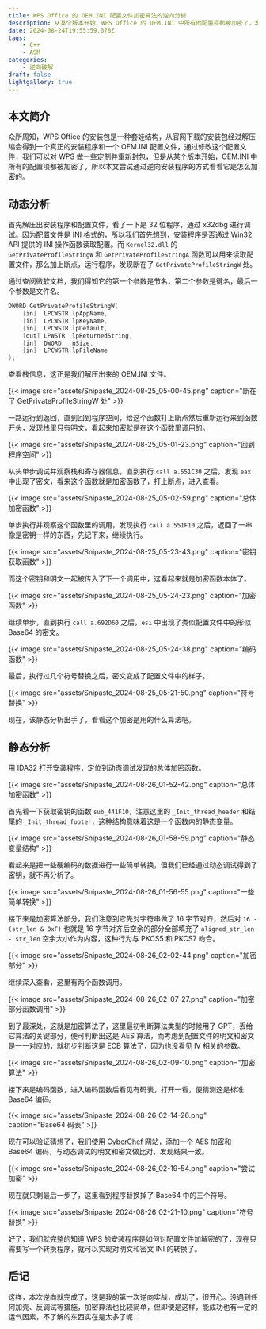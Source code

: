 ```yaml
---
title: WPS Office 的 OEM.INI 配置文件加密算法的逆向分析
description: 从某个版本开始，WPS Office 的 OEM.INI 中所有的配置项都被加密了，本文尝试通过逆向安装程序解析配置项的加密方式。
date: 2024-08-24T19:55:59.078Z
tags:
    - C++
    - ASM
categories:
    - 逆向破解
draft: false
lightgallery: true
---
```


## 本文简介

众所周知，WPS Office 的安装包是一种套娃结构，从官网下载的安装包经过解压缩会得到一个真正的安装程序和一个 OEM.INI 配置文件，通过修改这个配置文件，我们可以对 WPS 做一些定制并重新封包，但是从某个版本开始，OEM.INI 中所有的配置项都被加密了，所以本文尝试通过逆向安装程序的方式看看它是怎么加密的。

## 动态分析

首先解压出安装程序和配置文件，看了一下是 32 位程序，通过 x32dbg 进行调试。因为配置文件是 INI 格式的，所以我们首先想到，安装程序是否通过 Win32 API 提供的 INI 操作函数读取配置。而 `Kernel32.dll` 的 `GetPrivateProfileStringW` 和 `GetPrivateProfileStringA` 函数可以用来读取配置文件，那么加上断点，运行程序，发现断在了 `GetPrivateProfileStringW` 处。

通过查阅微软文档，我们得知它的第一个参数是节名，第二个参数是键名，最后一个参数是文件名。

```c
DWORD GetPrivateProfileStringW(
    [in]  LPCWSTR lpAppName,
    [in]  LPCWSTR lpKeyName,
    [in]  LPCWSTR lpDefault,
    [out] LPWSTR  lpReturnedString,
    [in]  DWORD   nSize,
    [in]  LPCWSTR lpFileName
);
```

查看栈信息，这正是我们解压出来的 OEM.INI 文件。

{{< image src="assets/Snipaste_2024-08-25_05-00-45.png" caption="断在了 GetPrivateProfileStringW 处" >}}

一路运行到返回，直到回到程序空间，给这个函数打上断点然后重新运行来到函数开头，发现栈里只有明文，看起来加密就是在这个函数里调用的。

{{< image src="assets/Snipaste_2024-08-25_05-01-23.png" caption="回到程序空间" >}}

从头单步调试并观察栈和寄存器信息，直到执行 `call a.551C30` 之后，发现 `eax` 中出现了密文，看来这个函数就是加密函数了，打上断点，进入查看。

{{< image src="assets/Snipaste_2024-08-25_05-02-59.png" caption="总体加密函数" >}}

单步执行并观察这个函数里的调用，发现执行 `call a.551F10` 之后，返回了一串像是密钥一样的东西，先记下来，继续执行。

{{< image src="assets/Snipaste_2024-08-25_05-23-43.png" caption="密钥获取函数" >}}

而这个密钥和明文一起被传入了下一个调用中，这看起来就是加密函数本体了。

{{< image src="assets/Snipaste_2024-08-25_05-24-23.png" caption="加密函数" >}}

继续单步，直到执行 `call a.692D60` 之后，`esi` 中出现了类似配置文件中的形似 Base64 的密文。

{{< image src="assets/Snipaste_2024-08-25_05-24-38.png" caption="编码函数" >}}

最后，执行过几个符号替换之后，密文变成了配置文件中的样子。

{{< image src="assets/Snipaste_2024-08-25_05-21-50.png" caption="符号替换" >}}

现在，该静态分析出手了，看看这个加密是用的什么算法吧。

## 静态分析

用 IDA32 打开安装程序，定位到动态调试发现的总体加密函数。

{{< image src="assets/Snipaste_2024-08-26_01-52-42.png" caption="总体加密函数" >}}

首先看一下获取密钥的函数 `sub_441F10`，注意这里的 `_Init_thread_header` 和结尾的 `_Init_thread_footer`，这种结构意味着这是一个函数内的静态变量。

{{< image src="assets/Snipaste_2024-08-26_01-58-59.png" caption="静态变量结构" >}}

看起来是把一些硬编码的数据进行一些简单转换，但我们已经通过动态调试得到了密钥，就不再分析了。

{{< image src="assets/Snipaste_2024-08-26_01-56-55.png" caption="一些简单转换" >}}

接下来是加密算法部分，我们注意到它先对字符串做了 16 字节对齐，然后对 `16 - (str_len & 0xF)` 也就是 16 字节对齐后空余的部分全部填充了 `aligned_str_len - str_len` 空余大小作为内容，这种行为与 PKCS5 和 PKCS7 吻合。

{{< image src="assets/Snipaste_2024-08-26_02-02-44.png" caption="加密部分" >}}

继续深入查看，这里有两个函数调用。

{{< image src="assets/Snipaste_2024-08-26_02-07-27.png" caption="加密部分函数调用" >}}

到了最深处，这就是加密算法了，这里最初判断算法类型的时候用了 GPT，丢给它算法的关键部分，便可判断出这是 AES 算法，而考虑到配置文件的明文和密文是一一对应的，就初步判断这是 ECB 算法了，因为也没看见 IV 相关的参数。

{{< image src="assets/Snipaste_2024-08-26_02-09-10.png" caption="加密算法" >}}

接下来是编码函数，进入编码函数后看见有码表，打开一看，便猜测这是标准 Base64 编码。

{{< image src="assets/Snipaste_2024-08-26_02-14-26.png" caption="Base64 码表" >}}

现在可以验证猜想了，我们使用 [CyberChef](https://cyberchef.org/) 网站，添加一个 AES 加密和 Base64 编码，与动态调试的明文和密文做比对，发现结果一致。

{{< image src="assets/Snipaste_2024-08-26_02-19-54.png" caption="尝试加密" >}}

现在就只剩最后一步了，这里看到程序替换掉了 Base64 中的三个符号。

{{< image src="assets/Snipaste_2024-08-26_02-21-10.png" caption="符号替换" >}}

好了，我们就完整的知道 WPS 的安装程序是如何对配置文件加解密的了，现在只需要写一个转换程序，就可以实现对明文和密文 INI 的转换了。

## 后记

这样，本次逆向就完成了，这是我的第一次逆向实战，成功了，很开心。没遇到任何加壳、反调试等措施，加密算法也比较简单，但即使是这样，能成功也有一定的运气因素，不了解的东西实在是太多了呢...
